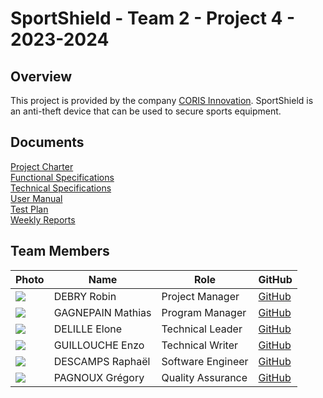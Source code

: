 # SportShield - Team 2 - Project 4 - 2023-2024

## Overview

This project is provided by the company [CORIS Innovation](https://www.corisinnovation.com).
SportShield is an anti-theft device that can be used to secure sports equipment.

## Documents

[Project Charter](Documents/Management/projectCharter.md)<br>
[Functional Specifications](Documents/Functional/functionalSpecifications.md)<br>
[Technical Specifications](Documents/Technical/technicalSpecifications.md)<br>
[User Manual](Documents/UserManual/userManualEnglish.pdf)<br>
[Test Plan](Documents/TestPlan/testPlan.md)<br> 
[Weekly Reports](Documents/Management/WeeklyReports/mainWeeklyReport.md)<br>

## Team Members

| Photo | Name | Role | GitHub |
|---|---|---|---|
| <img src="https://ca.slack-edge.com/T06NA42V4FN-U06MT3ZEBP1-g8dddf3c594e-64"> | DEBRY Robin | Project Manager | [GitHub](https://github.com/robin-debry) |
| <img src="https://ca.slack-edge.com/T06NA42V4FN-U06NA4GBKTN-g7986289d5c2-64"> | GAGNEPAIN Mathias | Program Manager | [GitHub](https://github.com/MathiasGagnepain) |
| <img src="https://ca.slack-edge.com/T06NA42V4FN-U06NWDSQ38Q-gd0f64565afd-64"> | DELILLE Elone | Technical Leader | [GitHub](https://github.com/HiNett) |
| <img src="https://ca.slack-edge.com/T06NA42V4FN-U06N7LH3KB4-g20f42d2a13d-64"> | GUILLOUCHE Enzo | Technical Writer | [GitHub](https://github.com/EnzoGuillouche) |
| <img src="https://ca.slack-edge.com/T06NA42V4FN-U06N7H57DA7-g10c7c642461-64"> | DESCAMPS Raphaël | Software Engineer | [GitHub](https://github.com/Raphaeldcp) |
| <img src="https://ca.slack-edge.com/T06NA42V4FN-U06N11QLUDU-g83dc41ed93a-64"> | PAGNOUX Grégory | Quality Assurance | [GitHub](https://github.com/Gregory-Pagnoux) |
